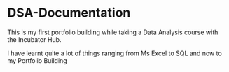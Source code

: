 # DSA-Documentation
This is my first portfolio building while taking a Data Analysis course with the Incubator Hub.

I have learnt quite a lot of things ranging from Ms Excel to SQL and now to my Portfolio Building
